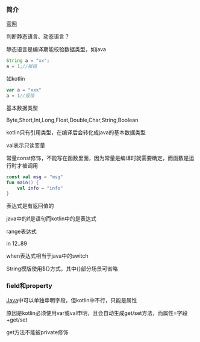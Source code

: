 ### 简介
[官网](https://book.kotlincn.net/)

判断静态语言、动态语言？

静态语言是编译期能校验数据类型，如java
```java
String a = "xx";
a = 1;//报错
```

如kotlin
```kotlin
var a = "xxx"
a = 1//报错
```

基本数据类型

Byte,Short,Int,Long,Float,Double,Char,String,Boolean

kotlin只有引用类型，在编译后会转化成java的基本数据类型

val表示只读变量

常量const修饰，不能写在函数里面，因为常量是编译时就需要确定，而函数是运行时才被调用
```kotlin
const val msg = "msg"
fun main() {
    val info = "info"
}
```
表达式是有返回值的

java中的if是语句而kotlin中的是表达式

range表达式

in 12..89

when表达式相当于java中的switch

String模版使用${}方式，其中{}部分场景可省略

### field和property
[Java](../java/java_basic.md)中可以单独申明字段，但kotlin中不行，只能是属性

原因是kotlin必须使用var或val申明，且会自动生成get/set方法，而属性=字段+get/set

get方法不能被private修饰